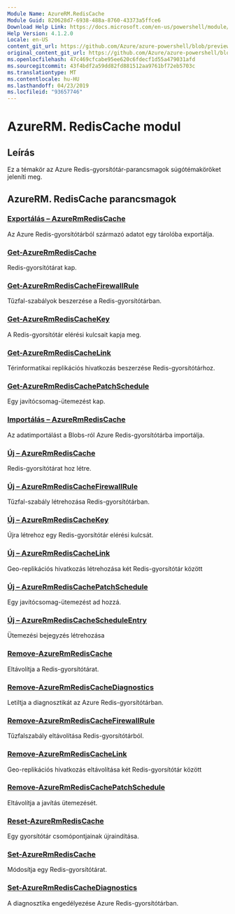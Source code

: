 ```yaml
---
Module Name: AzureRM.RedisCache
Module Guid: 820628d7-6938-488a-8760-43373a5ffce6
Download Help Link: https://docs.microsoft.com/en-us/powershell/module/azurerm.rediscache
Help Version: 4.1.2.0
Locale: en-US
content_git_url: https://github.com/Azure/azure-powershell/blob/preview/src/ResourceManager/RedisCache/Commands.RedisCache/help/AzureRM.RedisCache.md
original_content_git_url: https://github.com/Azure/azure-powershell/blob/preview/src/ResourceManager/RedisCache/Commands.RedisCache/help/AzureRM.RedisCache.md
ms.openlocfilehash: 47c469cfcabe95ee620c6fdecf1d55a479031afd
ms.sourcegitcommit: 43f4bdf2a59dd82fd881512aa9761bf72eb5703c
ms.translationtype: MT
ms.contentlocale: hu-HU
ms.lasthandoff: 04/23/2019
ms.locfileid: "93657746"
---
```

# AzureRM. RedisCache modul
## Leírás
Ez a témakör az Azure Redis-gyorsítótár-parancsmagok súgótémaköröket jeleníti meg.

## AzureRM. RedisCache parancsmagok
### [Exportálás – AzureRmRedisCache](Export-AzureRmRedisCache.md)
Az Azure Redis-gyorsítótárból származó adatot egy tárolóba exportálja.

### [Get-AzureRmRedisCache](Get-AzureRmRedisCache.md)
Redis-gyorsítótárat kap.

### [Get-AzureRmRedisCacheFirewallRule](Get-AzureRmRedisCacheFirewallRule.md)
Tűzfal-szabályok beszerzése a Redis-gyorsítótárban.

### [Get-AzureRmRedisCacheKey](Get-AzureRmRedisCacheKey.md)
A Redis-gyorsítótár elérési kulcsait kapja meg.

### [Get-AzureRmRedisCacheLink](Get-AzureRmRedisCacheLink.md)
Térinformatikai replikációs hivatkozás beszerzése Redis-gyorsítótárhoz.

### [Get-AzureRmRedisCachePatchSchedule](Get-AzureRmRedisCachePatchSchedule.md)
Egy javítócsomag-ütemezést kap.

### [Importálás – AzureRmRedisCache](Import-AzureRmRedisCache.md)
Az adatimportálást a Blobs-ról Azure Redis-gyorsítótárba importálja.

### [Új – AzureRmRedisCache](New-AzureRmRedisCache.md)
Redis-gyorsítótárat hoz létre.

### [Új – AzureRmRedisCacheFirewallRule](New-AzureRmRedisCacheFirewallRule.md)
Tűzfal-szabály létrehozása Redis-gyorsítótárban.

### [Új – AzureRmRedisCacheKey](New-AzureRmRedisCacheKey.md)
Újra létrehoz egy Redis-gyorsítótár elérési kulcsát.

### [Új – AzureRmRedisCacheLink](New-AzureRmRedisCacheLink.md)
Geo-replikációs hivatkozás létrehozása két Redis-gyorsítótár között

### [Új – AzureRmRedisCachePatchSchedule](New-AzureRmRedisCachePatchSchedule.md)
Egy javítócsomag-ütemezést ad hozzá.

### [Új – AzureRmRedisCacheScheduleEntry](New-AzureRmRedisCacheScheduleEntry.md)
Ütemezési bejegyzés létrehozása

### [Remove-AzureRmRedisCache](Remove-AzureRmRedisCache.md)
Eltávolítja a Redis-gyorsítótárat.

### [Remove-AzureRmRedisCacheDiagnostics](Remove-AzureRmRedisCacheDiagnostics.md)
Letiltja a diagnosztikát az Azure Redis-gyorsítótárban.

### [Remove-AzureRmRedisCacheFirewallRule](Remove-AzureRmRedisCacheFirewallRule.md)
Tűzfalszabály eltávolítása Redis-gyorsítótárból.

### [Remove-AzureRmRedisCacheLink](Remove-AzureRmRedisCacheLink.md)
Geo-replikációs hivatkozás eltávolítása két Redis-gyorsítótár között

### [Remove-AzureRmRedisCachePatchSchedule](Remove-AzureRmRedisCachePatchSchedule.md)
Eltávolítja a javítás ütemezését.

### [Reset-AzureRmRedisCache](Reset-AzureRmRedisCache.md)
Egy gyorsítótár csomópontjainak újraindítása.

### [Set-AzureRmRedisCache](Set-AzureRmRedisCache.md)
Módosítja egy Redis-gyorsítótárat.

### [Set-AzureRmRedisCacheDiagnostics](Set-AzureRmRedisCacheDiagnostics.md)
A diagnosztika engedélyezése Azure Redis-gyorsítótárban.

